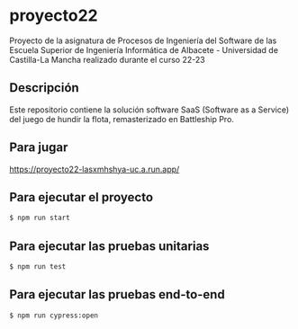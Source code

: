 # proyecto22
Proyecto de la asignatura de Procesos de Ingeniería del Software de las Escuela Superior de Ingeniería Informática de Albacete - Universidad de Castilla-La Mancha realizado durante el curso 22-23 

## Descripción
Este repositorio contiene la solución software SaaS (Software as a Service) del juego de hundir la flota, remasterizado en Battleship Pro.

## Para jugar
https://proyecto22-lasxmhshya-uc.a.run.app/

## Para ejecutar el proyecto
```bash
$ npm run start
```

## Para ejecutar las pruebas unitarias
```bash
$ npm run test
```

## Para ejecutar las pruebas end-to-end
```bash
$ npm run cypress:open
```

